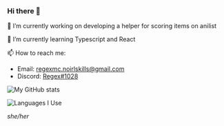 ### Hi there 👋

🔭 I’m currently working on developing a helper for scoring items on anilist

🌱 I’m currently learning Typescript and React

📫 How to reach me:
  * Email: regexmc.noirlskills@gmail.com
  * Discord: [Regex#1028](https://discord.com/users/202666531111436288)


![My GitHub stats](https://github-readme-stats.vercel.app/api?username=regexmc&show_icons=true&theme=tokyonight)

![Languages I Use](https://github-readme-stats.vercel.app/api/top-langs/?username=regexmc&layout=compact&theme=tokyonight)

*she/her*
